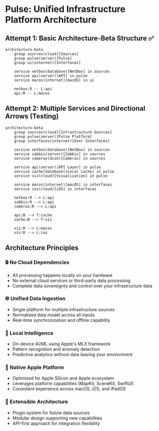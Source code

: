 # Pulse: Unified Infrastructure Platform Architecture

## Attempt 1: Basic Architecture-Beta Structure ✅

```mermaid
architecture-beta
    group sources(cloud)[Sources]
    group pulse(server)[Pulse]
    group ui(internet)[Interfaces]

    service netbox(database)[NetBox] in sources
    service api(server)[API] in pulse
    service macos(internet)[macOS] in ui

    netbox:R -- L:api
    api:R -- L:macos
```

## Attempt 2: Multiple Services and Directional Arrows (Testing)

```mermaid
architecture-beta
    group sources(cloud)[Infrastructure Sources]
    group pulse(server)[Pulse Platform]
    group interfaces(internet)[User Interfaces]

    service netbox(database)[NetBox] in sources
    service zabbix(server)[Zabbix] in sources
    service cameras(disk)[Cameras] in sources

    service api(server)[API Layer] in pulse
    service cache(database)[Local Cache] in pulse
    service viz(cloud)[Visualization] in pulse

    service macos(internet)[macOS] in interfaces
    service ios(cloud)[iOS] in interfaces

    netbox:R --> L:api
    zabbix:R --> L:api
    cameras:R --> L:api
    
    api:B --> T:cache
    cache:B --> T:viz
    
    viz:R --> L:macos
    viz:R --> L:ios
```

## Architecture Principles

### 🔒 No Cloud Dependencies
- All processing happens locally on your hardware
- No external cloud services or third-party data processing
- Complete data sovereignty and control over your infrastructure data

### 🌐 Unified Data Ingestion
- Single platform for multiple infrastructure sources
- Normalized data model across all inputs
- Real-time synchronization and offline capability

### 🧠 Local Intelligence
- On-device AI/ML using Apple's MLX framework
- Pattern recognition and anomaly detection
- Predictive analytics without data leaving your environment

### 📱 Native Apple Platform
- Optimized for Apple Silicon and Apple ecosystem
- Leverages platform capabilities (MapKit, SceneKit, SwiftUI)
- Consistent experience across macOS, iOS, and iPadOS

### 🔄 Extensible Architecture
- Plugin system for future data sources
- Modular design supporting new capabilities
- API-first approach for integration flexibility